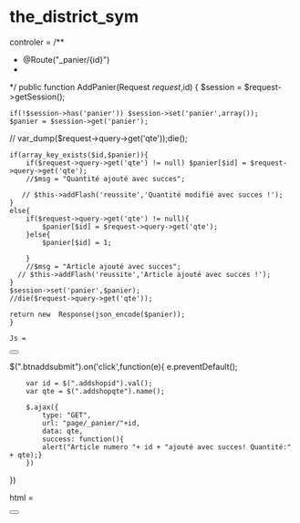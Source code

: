 # the_district_sym

controler = 
 /**
 * @Route("_panier/{id}")
 *
 */
public function AddPanier(Request $request,$id)
{
    $session = $request->getSession();

    if(!$session->has('panier')) $session->set('panier',array());
    $panier = $session->get('panier');
   // var_dump($request->query->get('qte'));die();

    if(array_key_exists($id,$panier)){
        if($request->query->get('qte') != null) $panier[$id] = $request->query->get('qte');
        //$msg = "Quantité ajouté avec succes";

       // $this->addFlash('reussite','Quantité modifié avec succes !');
    }
    else{
        if($request->query->get('qte') != null){
            $panier[$id] = $request->query->get('qte');
        }else{
            $panier[$id] = 1;

        }
        //$msg = "Article ajouté avec succes";
      // $this->addFlash('reussite','Article ajouté avec succes !');
    }
    $session->set('panier',$panier);
    //die($request->query->get('qte'));

    return new  Response(json_encode($panier));
    }

    Js = 

<div class="btnaddshop">
    <form action="./src/php/shoping/formshopping.php" method="POST">
            <input hidden name="idplatform" type="text" value="{{ plat.id }}">
            <button type="submit" class="btn btn-outline-light btnaddsubmit" title="Ajouté au panier">
                <i class="fa-solid fa-cart-plus"></i>
            </button>
    </form>
</div> 

$(".btnaddsubmit").on('click',function(e){
e.preventDefault();


        var id = $(".addshopid").val();
        var qte = $(".addshopqte").name();

        $.ajax({
            type: "GET",
            url: "page/_panier/"+id,
            data: qte,
            success: function(){
            alert("Article numero "+ id + "ajouté avec succes! Quantité:" + qte);}
        })

})

html = 
<div class="btnaddshop">
    <form action="./src/php/shoping/formshopping.php" method="POST">
            <input hidden name="idplatform" type="text" value="{{ plat.id }}">
            <button type="submit" class="btn btn-outline-light btnaddsubmit" title="Ajouté au panier">
                <i class="fa-solid fa-cart-plus"></i>
            </button>
    </form>
</div> 
    
